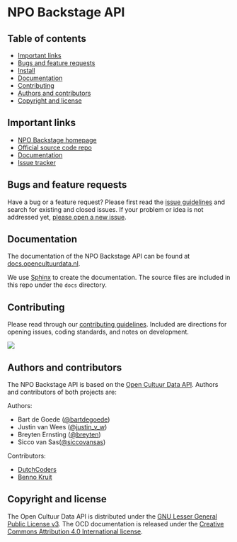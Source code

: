 # NPO Backstage API



## Table of contents

 - [Important links](#important-links)
 - [Bugs and feature requests](#bugs-and-feature-requests)
 - [Install](https://github.com/openstate/open-cultuur-data/blob/master/INSTALL.rst)
 - [Documentation](#documentation)
 - [Contributing](#contributing)
 - [Authors and contributors](#authors-and-contributors)
 - [Copyright and license](#copyright-and-license)

## Important links
 - [NPO Backstage homepage](http://www.npo.nl/specials/backstage)
 - [Official source code repo](https://github.com/openstate/npo-backstage/)
 - [Documentation](http://docs.opencultuurdata.nl/)
 - [Issue tracker](https://github.com/openstate/npo-backstage/issues)

## Bugs and feature requests

Have a bug or a feature request? Please first read the [issue guidelines](https://github.com/openstate/npo-backstage/blob/master/docs/dev/getting_started.rst) and search for existing and closed issues. If your problem or idea is not addressed yet, [please open a new issue](https://github.com/openstate/npo-backstage/issues/new).

## Documentation

The documentation of the NPO Backstage API can be found at [docs.opencultuurdata.nl](http://docs.opencultuurdata.nl/).

We use [Sphinx](http://sphinx-doc.org/) to create the documentation. The source files are included in this repo under the `docs` directory.  

## Contributing

Please read through our [contributing guidelines](https://github.com/openstate/npo-backstage/blob/master/docs/dev/getting_started.rst). Included are directions for opening issues, coding standards, and notes on development.

<img src="https://travis-ci.org/openstate/open-cultuur-data.svg?branch=master" />

## Authors and contributors

The NPO Backstage API is based on the [Open Cultuur Data API](https://github.com/openstate/open-cultuur-data/). Authors and contributors of both projects are:

Authors:

* Bart de Goede ([@bartdegoede](https://twitter.com/bartdegoede))
* Justin van Wees ([@justin_v_w](https://twitter.com/justin_v_w))
* Breyten Ernsting ([@breyten](https://twitter.com/breyten))
* Sicco van Sas([@siccovansas](https://twitter.com/siccovansas))

Contributors:

* [DutchCoders](http://dutchcoders.io/)
* [Benno Kruit](https://github.com/bennokr)

## Copyright and license

The Open Cultuur Data API is distributed under the [GNU Lesser General Public License v3](https://www.gnu.org/licenses/lgpl.html). The OCD documentation is released under the [Creative Commons Attribution 4.0 International license](http://creativecommons.org/licenses/by/4.0/).
